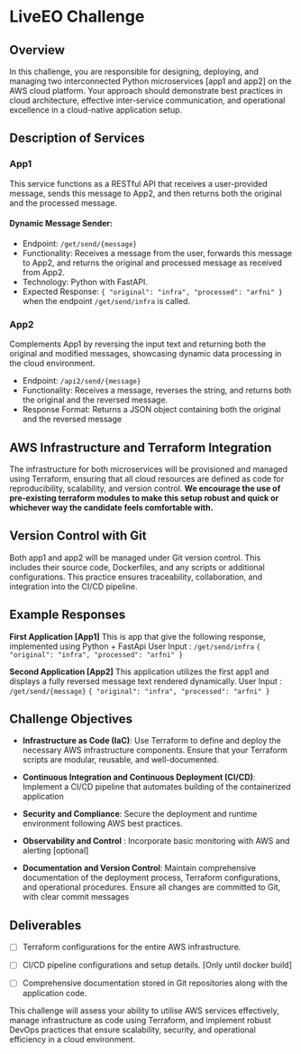 # LiveEO Challenge



## Overview

In this challenge, you are responsible for designing, deploying, and managing two interconnected Python microservices [app1 and app2] on the AWS cloud platform. Your approach should demonstrate best practices in cloud architecture, effective inter-service communication, and operational excellence in a cloud-native application setup.

## Description of Services

### App1
This service functions as a RESTful API that receives a user-provided message, sends this message to App2, and then returns both the original and the processed message. 
#### Dynamic Message Sender:
- Endpoint: `/get/send/{message}`
- Functionality: Receives a message from the user, forwards this message to App2, and returns the original and processed message as received from App2.
- Technology: Python with FastAPI.
- Expected Response: `{ "original": "infra", "processed": "arfni" }` when the endpoint `/get/send/infra` is called.

### App2
Complements App1 by reversing the input text and returning both the original and modified messages, showcasing dynamic data processing in the cloud environment.

- Endpoint: `/api2/send/{message}`
- Functionality: Receives a message, reverses the string, and returns both the original and the reversed message.
- Response Format: Returns a JSON object containing both the original and the reversed message

## AWS Infrastructure and Terraform Integration
The infrastructure for both microservices will be provisioned and managed using Terraform, ensuring that all cloud resources are defined as code for reproducibility, scalability, and version control. 
**We encourage the use of pre-existing terraform modules to make this setup robust and quick or whichever way the candidate feels comfortable with.**

## Version Control with Git
Both app1 and app2 will be managed under Git version control. This includes their source code, Dockerfiles, and any scripts or additional configurations. This practice ensures traceability, collaboration, and integration into the CI/CD pipeline.

## Example Responses

**First Application [App1]**
This is app that give the following response, implemented using Python + FastApi
User Input : `/get/send/infra`
`{ "original": "infra", "processed": "arfni" }`

**Second Application [App2]**
This application utilizes the first app1 and displays a fully reversed message text rendered dynamically.
User Input : `/get/send/{message}`
`{ "original": "infra", "processed": "arfni" }`

## Challenge Objectives

- **Infrastructure as Code (IaC)**: Use Terraform to define and deploy the necessary AWS infrastructure components. Ensure that your Terraform scripts are modular, reusable, and well-documented.

- **Continuous Integration and Continuous Deployment (CI/CD)**: Implement a CI/CD pipeline that automates building of the containerized application

- **Security and Compliance**: Secure the deployment and runtime environment following AWS best practices. 

- **Observability and Control** : Incorporate basic monitoring with AWS and alerting [optional]

- **Documentation and Version Control**: Maintain comprehensive documentation of the deployment process, Terraform configurations, and operational procedures. Ensure all changes are committed to Git, with clear commit messages 

## Deliverables
- [ ] Terraform configurations for the entire AWS infrastructure.
- [ ] CI/CD pipeline configurations and setup details. [Only until docker build]
- [ ] Comprehensive documentation stored in Git repositories along with the application code.


This challenge will assess your ability to utilise AWS services effectively, manage infrastructure as code using Terraform, and implement robust DevOps practices that ensure scalability, security, and operational efficiency in a cloud environment.